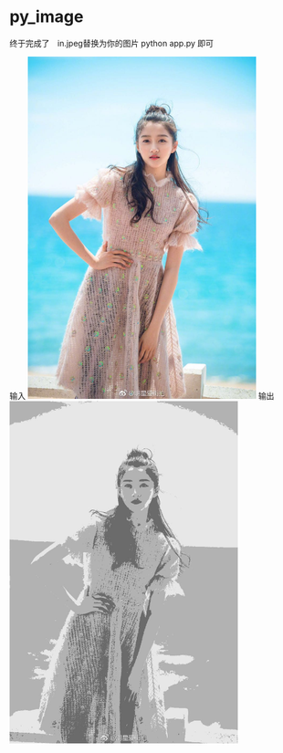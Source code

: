 # py_image

终于完成了　in.jpeg替换为你的图片 python app.py 即可

输入
<img width="400" height="600" src="https://github.com/zw8677174/py_image/raw/master/in.jpeg"/>
输出
<img width="400" height="600" src="https://github.com/zw8677174/py_image/raw/master/out.jpeg"/>
